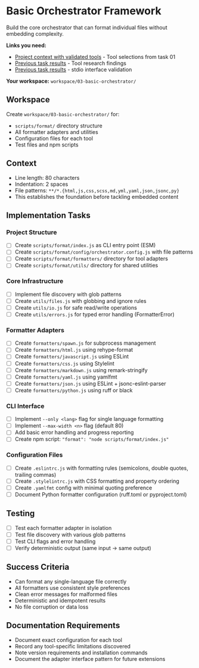 # Basic Orchestrator Framework

Build the core orchestrator that can format individual files without embedding complexity.

**Links you need:**
- [Project context with validated tools](../project-context.md) - Tool selections from task 01
- [Previous task results](../../workspace/01-tool-research/) - Tool research findings  
- [Previous task results](../../workspace/02-stdio-validation/) - stdio interface validation

**Your workspace:** `workspace/03-basic-orchestrator/`

## Workspace
Create `workspace/03-basic-orchestrator/` for:
- `scripts/format/` directory structure
- All formatter adapters and utilities
- Configuration files for each tool
- Test files and npm scripts

## Context
- Line length: 80 characters
- Indentation: 2 spaces
- File patterns: `**/*.{html,js,css,scss,md,yml,yaml,json,jsonc,py}`
- This establishes the foundation before tackling embedded content

## Implementation Tasks

### Project Structure
- [ ] Create `scripts/format/index.js` as CLI entry point (ESM)
- [ ] Create `scripts/format/config/orchestrator.config.js` with file patterns
- [ ] Create `scripts/format/formatters/` directory for tool adapters
- [ ] Create `scripts/format/utils/` directory for shared utilities

### Core Infrastructure
- [ ] Implement file discovery with glob patterns
- [ ] Create `utils/files.js` with globbing and ignore rules
- [ ] Create `utils/io.js` for safe read/write operations
- [ ] Create `utils/errors.js` for typed error handling (FormatterError)

### Formatter Adapters
- [ ] Create `formatters/spawn.js` for subprocess management
- [ ] Create `formatters/html.js` using rehype-format
- [ ] Create `formatters/javascript.js` using ESLint
- [ ] Create `formatters/css.js` using Stylelint  
- [ ] Create `formatters/markdown.js` using remark-stringify
- [ ] Create `formatters/yaml.js` using yamlfmt
- [ ] Create `formatters/json.js` using ESLint + jsonc-eslint-parser
- [ ] Create `formatters/python.js` using ruff or black

### CLI Interface
- [ ] Implement `--only <lang>` flag for single language formatting
- [ ] Implement `--max-width <n>` flag (default 80)
- [ ] Add basic error handling and progress reporting
- [ ] Create npm script: `"format": "node scripts/format/index.js"`

### Configuration Files
- [ ] Create `.eslintrc.js` with formatting rules (semicolons, double quotes, trailing commas)
- [ ] Create `.stylelintrc.js` with CSS formatting and property ordering
- [ ] Create `.yamlfmt` config with minimal quoting preference
- [ ] Document Python formatter configuration (ruff.toml or pyproject.toml)

## Testing
- [ ] Test each formatter adapter in isolation
- [ ] Test file discovery with various glob patterns
- [ ] Test CLI flags and error handling
- [ ] Verify deterministic output (same input → same output)

## Success Criteria
- Can format any single-language file correctly
- All formatters use consistent style preferences
- Clean error messages for malformed files
- Deterministic and idempotent results
- No file corruption or data loss

## Documentation Requirements
- Document exact configuration for each tool
- Record any tool-specific limitations discovered
- Note version requirements and installation commands
- Document the adapter interface pattern for future extensions